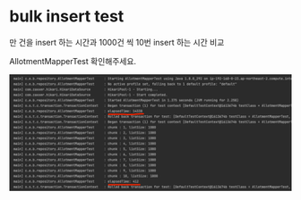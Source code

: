 # bulk insert test

만 건을 insert 하는 시간과 1000건 씩 10번 insert 하는 시간 비교

AllotmentMapperTest 확인해주세요.

![테스트결과](Result.png)